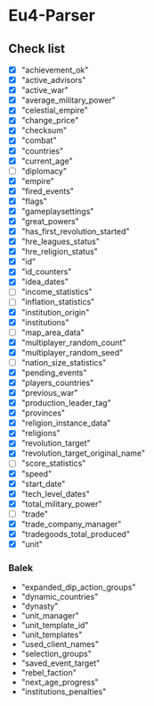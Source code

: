 # Eu4-Parser

## Check list
- [x] "achievement_ok"
- [x] "active_advisors"
- [x] "active_war"
- [x] "average_military_power"
- [x] "celestial_empire"
- [x] "change_price"
- [x] "checksum"
- [x] "combat"
- [x] "countries"
- [x] "current_age"
- [ ] "diplomacy"
- [x] "empire"
- [x] "fired_events"
- [x] "flags"
- [x] "gameplaysettings"
- [x] "great_powers"
- [x] "has_first_revolution_started"
- [x] "hre_leagues_status"
- [x] "hre_religion_status"
- [x] "id"
- [x] "id_counters"
- [x] "idea_dates"
- [ ] "income_statistics"
- [ ] "inflation_statistics"
- [x] "institution_origin"
- [x] "institutions"
- [ ] "map_area_data"
- [x] "multiplayer_random_count"
- [x] "multiplayer_random_seed"
- [ ] "nation_size_statistics"
- [x] "pending_events"
- [x] "players_countries"
- [x] "previous_war"
- [x] "production_leader_tag"
- [x] "provinces"
- [x] "religion_instance_data"
- [x] "religions"
- [x] "revolution_target"
- [x] "revolution_target_original_name"
- [ ] "score_statistics"
- [x] "speed"
- [x] "start_date"
- [x] "tech_level_dates"
- [x] "total_military_power"
- [ ] "trade"
- [x] "trade_company_manager"
- [x] "tradegoods_total_produced"
- [x] "unit"

### Balek
- "expanded_dip_action_groups"
- "dynamic_countries"
- "dynasty"
- "unit_manager"
- "unit_template_id"
- "unit_templates"
- "used_client_names"
- "selection_groups"
- "saved_event_target"
- "rebel_faction"
- "next_age_progress"
- "institutions_penalties"
